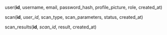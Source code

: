 user(**id**, username, email, password_hash, profile_picture, role, created_at)

scan(**id**, *user_id*, scan_type, scan_parameters, status, created_at)

scan_results(**id**, *scan_id*, result, created_at)
